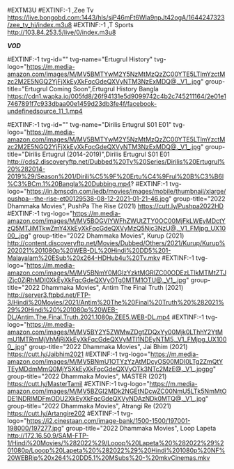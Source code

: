 #EXTM3U
#EXTINF:-1 ,Zee Tv
https://live.bongobd.com:1443/hls/sjP46mFt6WIa9npJt42ogA/1644247323/zee_tv_hi/index.m3u8
#EXTINF:-1 ,T Sports
http://103.84.253.5/live/0/index.m3u8


_____________VOD_____________


#EXTINF:-1 tvg-id="" tvg-name="Ertugrul History" tvg-logo="https://m.media-amazon.com/images/M/MV5BMTYwM2Y5NzMtMzQzZC00YTE5LTlmYzctMzc2M2E5NGQ2YjFjXkEyXkFqcGdeQXVyNTM3NzExMDQ@._V1_.jpg" group-title="Ertugrul Coming Soon",Ertugrul History Bangla
https://cdn1.wapka.io/005fd8/26f94131e5d9099742c4b2c745211164/2e01e17467891f7c933dbaa00e1459d23db3fe4f/facebook-undefinedsource_11_1.mp4

#EXTINF:-1 tvg-id="" tvg-name="Dirilis Ertugrul S01 E01" tvg-logo="https://m.media-amazon.com/images/M/MV5BMTYwM2Y5NzMtMzQzZC00YTE5LTlmYzctMzc2M2E5NGQ2YjFjXkEyXkFqcGdeQXVyNTM3NzExMDQ@._V1_.jpg" group-title="Dirilis Ertugrul (2014-2019)",Dirilis Ertugrul S01 E01
http://cds2.discoveryftp.net/Dubbed%20Tv%20Series/Dirilis%20Ertugrul%20%282014-2019%29/Season%201/Dirili%C5%9F%20Ertu%C4%9Frul%20B%C3%B6l%C3%BCm.1%20Bangla%20Dubbing.mp4?
#EXTINF:-1 tvg-logo="https://in.bmscdn.com/iedb/movies/images/mobile/thumbnail/xlarge/pushpa--the-rise-et00129538-08-12-2021-01-21-46.jpg" group-title="2022 Dhammaka Movies", PushPa The Rise (2021)
https://cutt.ly/Pushpa2022HD
#EXTINF:-1 tvg-logo="https://m.media-amazon.com/images/M/MV5BOGVlYWFhZWUtZTY0OC00MjFkLWEyMDctYzQ5MTJiMTkwZmY4XkEyXkFqcGdeQXVyMzQ5Njc3NzU@._V1_FMjpg_UX1000_.jpg" group-title="2022 Dhammaka Movies", Kurup (2021)
http://content.discoveryftp.net/Movies/Dubbed/Others/2021/Kurup/Kurup%202021%201080p%20WEB-DL%20Hindi%20DD5%201-Malayalam%20ESub%20x264-HDHub4u%20Tv.mkv
#EXTINF:-1 tvg-logo="https://m.media-amazon.com/images/M/MV5BNmY0MGIzYzktMGRlZC00ODEzLTlkMTMtZTJiZjc0ZjRhMDI0XkEyXkFqcGdeQXVyOTg0MTM1OTU@._V1_.jpg" group-title="2022 Dhammaka Movies", Antim The Final Truth (2021)
http://server3.ftpbd.net/FTP-3/Hindi%20Movies/2021/Antim%20The%20Final%20Truth%20%282021%29%20Hindi%20%201080p%20WEB-DL/Antim.The.Final.Truth.2021.1080p.ZEE5.WEB-DL.mp4
#EXTINF:-1 tvg-logo="https://m.media-amazon.com/images/M/MV5BY2Y5ZWMwZDgtZDQxYy00Mjk0LThhY2YtMmU1MTRmMjVhMjRiXkEyXkFqcGdeQXVyMTI1NDEyNTM5._V1_FMjpg_UX1000_.jpg" group-title="2022 Dhammaka Movies", Jai Bhim (2021)
https://cutt.ly/Jaibhim2021
#EXTINF:-1 tvg-logo="https://m.media-amazon.com/images/M/MV5BNmU1OTYzYzAtMDcyOS00MDI0LTg2ZmQtYTEyMDdmMmQ0MjY5XkEyXkFqcGdeQXVyOTk3NTc2MzE@._V1_.jpgpg" group-title="2022 Dhammaka Movies", MASTER (2021)
https://cutt.ly/MasterTamil
#EXTINF:-1 tvg-logo="https://m.media-amazon.com/images/M/MV5BZGI2MDk2NGEtNDcwZC00NmU5LTk5NmMtODE1NDRlMDFmODU2XkEyXkFqcGdeQXVyNDAzNDk0MTQ@._V1_.jpg" group-title="2022 Dhammaka Movies", Atrangi Re (2021)
https://cutt.ly/Artangire202
#EXTINF:-1 tvg-logo="https://i2.cinestaan.com/image-bank/1500-1500/197001-198000/197277.jpg" group-title="2022 Dhammaka Movies", Loop Lapeta
http://172.16.50.9/SAM-FTP-1/Hindi%20Movies/%282022%29/Looop%20Lapeta%20%282022%29%201080p/Looop%20Lapeta%20%282022%29%20Hindi%201080p%20NF%20WEBRip%20x264%20DD5.1%20MSubs%20-%20mkvCinemas.mkv
